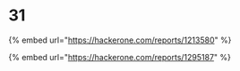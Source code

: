 # 31

{% embed url="https://hackerone.com/reports/1213580" %}

{% embed url="https://hackerone.com/reports/1295187" %}



